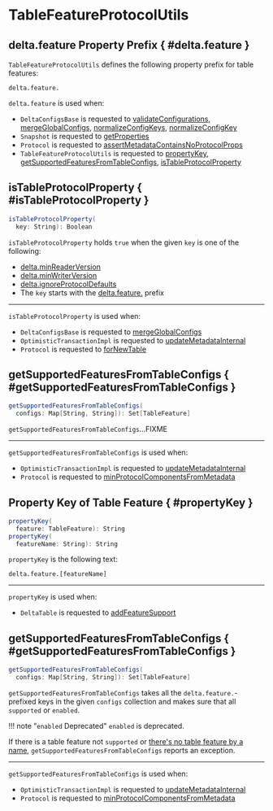 # TableFeatureProtocolUtils

## <span id="FEATURE_PROP_PREFIX"> delta.feature Property Prefix { #delta.feature }

`TableFeatureProtocolUtils` defines the following property prefix for table features:

```text
delta.feature.
```

`delta.feature` is used when:

* `DeltaConfigsBase` is requested to [validateConfigurations](../DeltaConfigs.md#validateConfigurations), [mergeGlobalConfigs](../DeltaConfigs.md#mergeGlobalConfigs), [normalizeConfigKeys](../DeltaConfigs.md#normalizeConfigKeys), [normalizeConfigKey](../DeltaConfigs.md#normalizeConfigKey)
* `Snapshot` is requested to [getProperties](../Snapshot.md#getProperties)
* `Protocol` is requested to [assertMetadataContainsNoProtocolProps](../Protocol.md#assertMetadataContainsNoProtocolProps)
* `TableFeatureProtocolUtils` is requested to [propertyKey](#propertyKey), [getSupportedFeaturesFromTableConfigs](#getSupportedFeaturesFromTableConfigs), [isTableProtocolProperty](#isTableProtocolProperty)

## isTableProtocolProperty { #isTableProtocolProperty }

```scala
isTableProtocolProperty(
  key: String): Boolean
```

`isTableProtocolProperty` holds `true` when the given `key` is one of the following:

* [delta.minReaderVersion](../Protocol.md#MIN_READER_VERSION_PROP)
* [delta.minWriterVersion](../Protocol.md#MIN_WRITER_VERSION_PROP)
* [delta.ignoreProtocolDefaults](../DeltaConfigs.md#CREATE_TABLE_IGNORE_PROTOCOL_DEFAULTS)
* The `key` starts with the [delta.feature.](#FEATURE_PROP_PREFIX) prefix

---

`isTableProtocolProperty` is used when:

* `DeltaConfigsBase` is requested to [mergeGlobalConfigs](../DeltaConfigs.md#mergeGlobalConfigs)
* `OptimisticTransactionImpl` is requested to [updateMetadataInternal](../OptimisticTransactionImpl.md#updateMetadataInternal)
* `Protocol` is requested to [forNewTable](../Protocol.md#forNewTable)

## getSupportedFeaturesFromTableConfigs { #getSupportedFeaturesFromTableConfigs }

```scala
getSupportedFeaturesFromTableConfigs(
  configs: Map[String, String]): Set[TableFeature]
```

`getSupportedFeaturesFromTableConfigs`...FIXME

---

`getSupportedFeaturesFromTableConfigs` is used when:

* `OptimisticTransactionImpl` is requested to [updateMetadataInternal](../OptimisticTransactionImpl.md#updateMetadataInternal)
* `Protocol` is requested to [minProtocolComponentsFromMetadata](../Protocol.md#minProtocolComponentsFromMetadata)

## Property Key of Table Feature { #propertyKey }

```scala
propertyKey(
  feature: TableFeature): String
propertyKey(
  featureName: String): String
```

`propertyKey` is the following text:

```text
delta.feature.[featureName]
```

---

`propertyKey` is used when:

* `DeltaTable` is requested to [addFeatureSupport](../DeltaTable.md#addFeatureSupport)

## getSupportedFeaturesFromTableConfigs { #getSupportedFeaturesFromTableConfigs }

```scala
getSupportedFeaturesFromTableConfigs(
  configs: Map[String, String]): Set[TableFeature]
```

`getSupportedFeaturesFromTableConfigs` takes all the `delta.feature.`-prefixed keys in the given `configs` collection and makes sure that all `supported` or `enabled`.

!!! note "`enabled` Deprecated"
    `enabled` is deprecated.

If there is a table feature not `supported` or [there's no table feature by a name](TableFeature.md#featureNameToFeature), `getSupportedFeaturesFromTableConfigs` reports an exception.

---

`getSupportedFeaturesFromTableConfigs` is used when:

* `OptimisticTransactionImpl` is requested to [updateMetadataInternal](../OptimisticTransactionImpl.md#updateMetadataInternal)
* `Protocol` is requested to [minProtocolComponentsFromMetadata](../Protocol.md#minProtocolComponentsFromMetadata)
